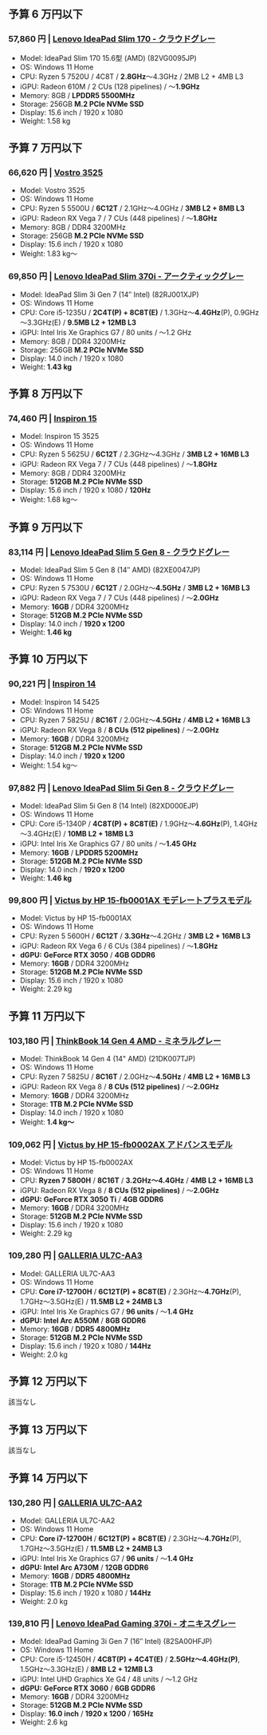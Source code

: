 ## 予算 6 万円以下

### 57,860 円 | [Lenovo IdeaPad Slim 170 - クラウドグレー](https://www.lenovo.com/jp/edu/ja/p/laptops/ideapad/ideapad-slim-1-series/IdeaPad-1-Gen-7-(15-inch-AMD)/82VG0095JP?groupId=jpeducation)

- Model: IdeaPad Slim 170 15.6型 (AMD) (82VG0095JP)
- OS: Windows 11 Home
- CPU: Ryzen 5 7520U / 4C8T / **2.8GHz**～4.3GHz / 2MB L2 + 4MB L3
- iGPU: Radeon 610M / 2 CUs (128 pipelines) / ～**1.9GHz**
- Memory: 8GB / **LPDDR5 5500MHz**
- Storage: 256GB **M.2 PCIe NVMe SSD**
- Display: 15.6 inch / 1920 x 1080
- Weight: 1.58 kg


## 予算 7 万円以下

### 66,620 円 | [Vostro 3525](https://www.dell.com/ja-jp/shop/%E3%83%87%E3%83%AB%E3%81%AE%E3%83%8E%E3%83%BC%E3%83%88%E3%83%91%E3%82%BD%E3%82%B3%E3%83%B3/vostro-3525-%E3%83%8E%E3%83%BC%E3%83%88%E3%83%91%E3%82%BD%E3%82%B3%E3%83%B3/spd/vostro-15-3525-laptop/vn3525hfy91001osnojp)

- Model: Vostro 3525
- OS: Windows 11 Home
- CPU: Ryzen 5 5500U / **6C12T** / 2.1GHz～4.0GHz / **3MB L2 + 8MB L3**
- iGPU: Radeon RX Vega 7 / 7 CUs (448 pipelines) / ～**1.8GHz**
- Memory: 8GB / DDR4 3200MHz
- Storage: 256GB **M.2 PCIe NVMe SSD**
- Display: 15.6 inch / 1920 x 1080
- Weight: 1.83 kg～

### 69,850 円 | [Lenovo IdeaPad Slim 370i - アークティックグレー](https://www.lenovo.com/jp/edu/ja/p/laptops/ideapad/ideapad-slim-3-series/IdeaPad-3i-Gen-7-(14-inch-Intel)/82RJ001XJP?groupId=jpeducation)

- Model: IdeaPad Slim 3i Gen 7 (14″ Intel) (82RJ001XJP)
- OS: Windows 11 Home
- CPU: Core i5-1235U  / **2C4T(P) + 8C8T(E)** / 1.3GHz～**4.4GHz**(P), 0.9GHz～3.3GHz(E)  / **9.5MB L2 + 12MB L3**
- iGPU: Intel Iris Xe Graphics G7 / 80 units / ～1.2 GHz
- Memory: 8GB / DDR4 3200MHz
- Storage: 256GB **M.2 PCIe NVMe SSD**
- Display: 14.0 inch / 1920 x 1080
- Weight: **1.43 kg**


## 予算 8 万円以下

### 74,460 円 | [Inspiron 15](https://www.dell.com/ja-jp/shop/%E3%83%87%E3%83%AB%E3%81%AE%E3%83%8E%E3%83%BC%E3%83%88%E3%83%91%E3%82%BD%E3%82%B3%E3%83%B3/inspiron-15-%E3%83%8E%E3%83%BC%E3%83%88%E3%83%91%E3%82%BD%E3%82%B3%E3%83%B3/spd/inspiron-15-3525-laptop/smi229bspwaa08on3ojp)

- Model: Inspiron 15 3525
- OS: Windows 11 Home
- CPU: Ryzen 5 5625U / **6C12T** / 2.3GHz～4.3GHz / **3MB L2 + 16MB L3**
- iGPU: Radeon RX Vega 7 / 7 CUs (448 pipelines) / ～**1.8GHz**
- Memory: 8GB / DDR4 3200MHz
- Storage: **512GB M.2 PCIe NVMe SSD**
- Display: 15.6 inch / 1920 x 1080 / **120Hz**
- Weight: 1.68 kg～


## 予算 9 万円以下

### 83,114 円 | [Lenovo IdeaPad Slim 5 Gen 8 - クラウドグレー](https://www.lenovo.com/jp/edu/ja/p/laptops/ideapad/ideapad-slim-5-series/IdeaPad-Slim-5-Gen-8-(14-inch-AMD)/82XE0047JP?groupId=jpeducation)

- Model: IdeaPad Slim 5 Gen 8 (14″ AMD) (82XE0047JP)
- OS: Windows 11 Home
- CPU: Ryzen 5 7530U / **6C12T** / 2.0GHz～**4.5GHz** / **3MB L2 + 16MB L3**
- iGPU: Radeon RX Vega 7 / 7 CUs (448 pipelines) / ～**2.0GHz**
- Memory: **16GB** / DDR4 3200MHz
- Storage: **512GB M.2 PCIe NVMe SSD**
- Display: 14.0 inch / **1920 x 1200**
- Weight: **1.46 kg**


## 予算 10 万円以下

### 90,221 円 | [Inspiron 14](https://www.dell.com/ja-jp/shop/%E3%83%87%E3%83%AB%E3%81%AE%E3%83%8E%E3%83%BC%E3%83%88%E3%83%91%E3%82%BD%E3%82%B3%E3%83%B3/inspiron-14-%E3%83%8E%E3%83%BC%E3%83%88%E3%83%91%E3%82%BD%E3%82%B3%E3%83%B3/spd/inspiron-14-5425-laptop/smi2014hloaa16on3ojp)

- Model: Inspiron 14 5425
- OS: Windows 11 Home
- CPU: Ryzen 7 5825U / **8C16T** / 2.0GHz～**4.5GHz** / **4MB L2 + 16MB L3**
- iGPU: Radeon RX Vega 8 / **8 CUs (512 pipelines)** / ～**2.0GHz**
- Memory: **16GB** / DDR4 3200MHz
- Storage: **512GB M.2 PCIe NVMe SSD**
- Display: 14.0 inch / **1920 x 1200**
- Weight: 1.54 kg～

### 97,882 円 | [Lenovo IdeaPad Slim 5i Gen 8 - クラウドグレー](https://www.lenovo.com/jp/edu/ja/p/laptops/ideapad/ideapad-slim-5-series/IdeaPad-Slim-5i-Gen-8-(14-inch-Intel)/82XD000EJP?groupId=jpeducation)

- Model: IdeaPad Slim 5i Gen 8 (14 Intel) (82XD000EJP)
- OS: Windows 11 Home
- CPU: Core i5-1340P  / **4C8T(P) + 8C8T(E)** / 1.9GHz～**4.6GHz**(P), 1.4GHz～3.4GHz(E)  / **10MB L2 + 18MB L3**
- iGPU: Intel Iris Xe Graphics G7 / 80 units / ～**1.45 GHz**
- Memory: **16GB** / **LPDDR5 5200MHz**
- Storage: **512GB M.2 PCIe NVMe SSD**
- Display: 14.0 inch / **1920 x 1200**
- Weight: **1.46 kg**

### 99,800 円 | [Victus by HP 15-fb0001AX モデレートプラスモデル](https://h20547.www2.hp.com/is-bin/INTERSHOP.enfinity/WFS/Directplus-Customer-Site/ja_JP/-/JPY/DisplayProductInformationForConsumer-Frame?CategoryName=SERI:6813&ProductSKU=BASE:37721)

- Model: Victus by HP 15-fb0001AX
- OS: Windows 11 Home
- CPU: Ryzen 5 5600H / **6C12T** / **3.3GHz**～4.2GHz / **3MB L2 + 16MB L3**
- iGPU: Radeon RX Vega 6 / 6 CUs (384 pipelines) / ～**1.8GHz**
- **dGPU:** **GeForce RTX 3050** / **4GB GDDR6**
- Memory: **16GB** / DDR4 3200MHz
- Storage: **512GB M.2 PCIe NVMe SSD**
- Display: 15.6 inch / 1920 x 1080
- Weight: 2.29 kg


## 予算 11 万円以下

### 103,180 円 | [ThinkBook 14 Gen 4 AMD - ミネラルグレー](https://www.lenovo.com/jp/edu/ja/p/laptops/thinkbook/thinkbook-series/ThinkBook-14-Gen-4-(14-inch-AMD)/21DK007TJP?groupId=jpeducation)

- Model: ThinkBook 14 Gen 4 (14" AMD) (21DK007TJP)
- OS: Windows 11 Home
- CPU: Ryzen 7 5825U / **8C16T** / 2.0GHz～**4.5GHz** / **4MB L2 + 16MB L3**
- iGPU: Radeon RX Vega 8 / **8 CUs (512 pipelines)** / ～**2.0GHz**
- Memory: **16GB** / DDR4 3200MHz
- Storage: **1TB M.2 PCIe NVMe SSD**
- Display: 14.0 inch / 1920 x 1080
- Weight: **1.4 kg～**

### 109,062 円 | [Victus by HP 15-fb0002AX アドバンスモデル](https://h20547.www2.hp.com/is-bin/INTERSHOP.enfinity/WFS/Directplus-Customer-Site/ja_JP/-/JPY/DisplayProductInformationForConsumer-Frame?CategoryName=SERI:6813&ProductSKU=BASE:37722)

- Model: Victus by HP 15-fb0002AX
- OS: Windows 11 Home
- CPU: **Ryzen 7 5800H** / **8C16T** / **3.2GHz～4.4GHz** / **4MB L2 + 16MB L3**
- iGPU: Radeon RX Vega 8 / **8 CUs (512 pipelines)** / ～**2.0GHz**
- **dGPU:** **GeForce RTX 3050 Ti** / **4GB GDDR6**
- Memory: **16GB** / DDR4 3200MHz
- Storage: **512GB M.2 PCIe NVMe SSD**
- Display: 15.6 inch / 1920 x 1080
- Weight: 2.29 kg

### 109,280 円 | [GALLERIA UL7C-AA3](https://www.dospara.co.jp/TC143/MC11764-SN3236.html)

- Model: GALLERIA UL7C-AA3
- OS: Windows 11 Home
- CPU: **Core i7-12700H** / **6C12T(P) + 8C8T(E)** / 2.3GHz～**4.7GHz**(P), 1.7GHz～3.5GHz(E)  / **11.5MB L2 + 24MB L3**
- iGPU: Intel Iris Xe Graphics G7 / **96 units** / ～**1.4 GHz**
- **dGPU:** **Intel Arc A550M** / **8GB GDDR6**
- Memory: **16GB** / **DDR5 4800MHz**
- Storage: **512GB M.2 PCIe NVMe SSD**
- Display: 15.6 inch / 1920 x 1080 / **144Hz**
- Weight: 2.0 kg


## 予算 12 万円以下

該当なし

## 予算 13 万円以下

該当なし

## 予算 14 万円以下

### 130,280 円 | [GALLERIA UL7C-AA2](https://www.dospara.co.jp/TC143/MC11763-SN3283.html)

- Model: GALLERIA UL7C-AA2
- OS: Windows 11 Home
- CPU: **Core i7-12700H** / **6C12T(P) + 8C8T(E)** / 2.3GHz～**4.7GHz**(P), 1.7GHz～3.5GHz(E)  / **11.5MB L2 + 24MB L3**
- iGPU: Intel Iris Xe Graphics G7 / **96 units** / ～**1.4 GHz**
- **dGPU:** **Intel Arc A730M** / **12GB GDDR6**
- Memory: **16GB** / **DDR5 4800MHz**
- Storage: **1TB M.2 PCIe NVMe SSD**
- Display: 15.6 inch / 1920 x 1080 / **144Hz**
- Weight: 2.0 kg

### 139,810 円 | [Lenovo IdeaPad Gaming 370i - オニキスグレー](https://www.lenovo.com/jp/edu/ja/p/laptops/ideapad/ideapad-gaming-3-series/IdeaPad-Gaming-3i-Gen-7-(16-inch-Intel)/82SA00HFJP?groupId=jpeducation)

- Model: IdeaPad Gaming 3i Gen 7 (16″ Intel) (82SA00HFJP)
- OS: Windows 11 Home
- CPU: Core i5-12450H / **4C8T(P) + 4C4T(E)** / **2.5GHz～4.4GHz(P)**, 1.5GHz～3.3GHz(E)  / **8MB L2 + 12MB L3**
- iGPU: Intel UHD Graphics Xe G4 / 48 units / ～1.2 GHz
- **dGPU:** **GeForce RTX 3060** / **6GB GDDR6**
- Memory: **16GB** / DDR4 3200MHz
- Storage: **512GB M.2 PCIe NVMe SSD**
- Display: **16.0 inch** / **1920 x 1200** / **165Hz**
- Weight: 2.6 kg

